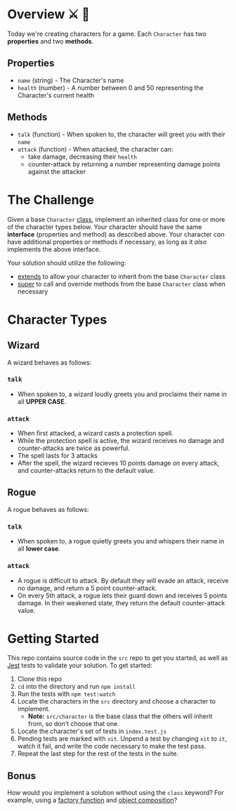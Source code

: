# Overview :crossed_swords: :dragon:

Today we're creating characters for a game. Each `Character` has two __properties__ and two __methods__.

## Properties

- `name` (string) - The Character's name
- `health` (number) - A number between 0 and 50 representing the Character's current health

## Methods

- `talk` (function) - When spoken to, the character will greet you with their `name`
- `attack` (function) - When attacked, the character can:
   - take damage, decreasing their `health`
   - counter-attack by returning a number representing damage points against the attacker

# The Challenge

Given a base `Character` [class], implement an inherited class for one or more of the character types below. Your character should have the same __interface__ (properties and method) as described above. Your character _can_ have additional properties or methods if necessary, as long as it _also_ implements the above interface.

Your solution should utilize the following:
- [extends] to allow your character to inherit from the base `Character` class
- [super] to call and override methods from the base `Character` class when necessary


# Character Types
## Wizard

A wizard behaves as follows:

### `talk`
- When spoken to, a wizard loudly greets you and proclaims their name in all __UPPER CASE__.

### `attack`
- When first attacked, a wizard casts a protection spell.
- While the protection spell is active, the wizard receives no damage and counter-attacks are twice as powerful.
- The spell lasts for 3 attacks
- After the spell, the wizard recieves 10 points damage on every attack, and counter-attacks return to the default value.

## Rogue
A rogue behaves as follows:

### `talk`
- When spoken to, a rogue quietly greets you and whispers their name in all __lower case__.

### `attack`
- A rogue is difficult to attack. By default they will evade an attack, receive no damage, and return a 5 point counter-attack.
- On every 5th attack, a rogue lets their guard down and receives 5 points damage. In their weakened state, they return the default counter-attack value.


# Getting Started
This repo contains source code in the `src` repo to get you started, as well as [Jest] tests to validate your solution. To get started:

1. Clone this repo
1. `cd` into the directory and run `npm install`
1. Run the tests with `npm test:watch`
1. Locate the characters in the `src` directory and choose a character to implement.
   - __Note:__ `src/character` is the base class that the others will inherit from, so don't choose that one.
1. Locate the character's set of tests in `index.test.js`
1. Pending tests are marked with `xit`. Unpend a test by changing `xit` to `it`, watch it fail, and write the code necessary to make the test pass.
1. Repeat the last step for the rest of the tests in the suite.

## Bonus
How would you implement a solution without using the `class` keyword? For example, using a [factory function] and [object composition]?

[class]: https://developer.mozilla.org/en-US/docs/Web/JavaScript/Reference/Classes
[extends]: https://developer.mozilla.org/en-US/docs/Web/JavaScript/Reference/Classes/extends
[super]: https://developer.mozilla.org/en-US/docs/Web/JavaScript/Reference/Operators/super
[Jest]: https://jestjs.io/
[factory function]: https://medium.com/javascript-scene/javascript-factory-functions-with-es6-4d224591a8b1
[object composition]: https://medium.com/javascript-scene/the-hidden-treasures-of-object-composition-60cd89480381